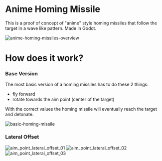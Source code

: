 # Anime Homing Missile
This is a proof of concept of "anime" style homing missiles that follow the target in a wave like pattern. Made in Godot.

![anime-homing-missiles-overview](https://github.com/MarcusMakesGames/anime-homing-missile/assets/133889324/d27539f0-e9a7-435f-951d-aafece9f97ea)

# How does it work?
### Base Version
The most basic version of a homing missiles has to do these 2 things:
- fly forward
- rotate towards the aim point (center of the target)

With the correct values the homing missile will eventually reach the target and detonate.
 
![basic-homing-missile](https://github.com/MarcusMakesGames/anime-homing-missile/assets/133889324/39d9c5ce-6624-4408-8501-572de1f1bb00)

### Lateral Offset


![aim_point_lateral_offset_01](https://github.com/MarcusMakesGames/anime-homing-missile/assets/133889324/f0037432-ed82-4e06-be82-acea64f39061)
![aim_point_lateral_offset_02](https://github.com/MarcusMakesGames/anime-homing-missile/assets/133889324/30bffcb8-488b-4d89-b34d-97de1b044364)
![aim_point_lateral_offset_03](https://github.com/MarcusMakesGames/anime-homing-missile/assets/133889324/70a02765-9a0a-4747-b5cf-9de872f1e198)

